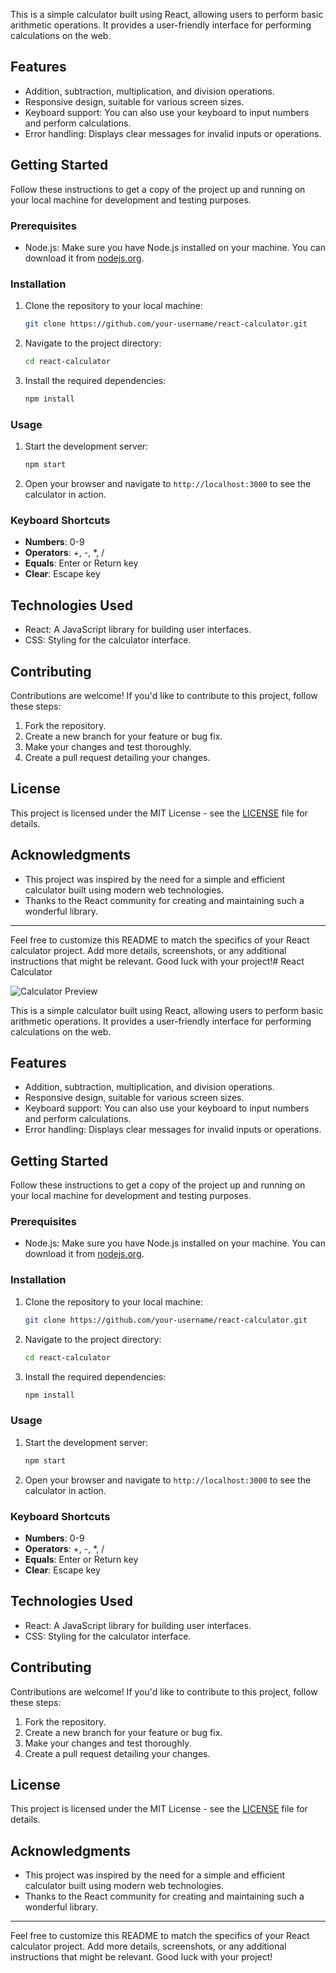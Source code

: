 This is a simple calculator built using React, allowing users to perform basic arithmetic operations. It provides a user-friendly interface for performing calculations on the web.

## Features

- Addition, subtraction, multiplication, and division operations.
- Responsive design, suitable for various screen sizes.
- Keyboard support: You can also use your keyboard to input numbers and perform calculations.
- Error handling: Displays clear messages for invalid inputs or operations.

## Getting Started

Follow these instructions to get a copy of the project up and running on your local machine for development and testing purposes.

### Prerequisites

- Node.js: Make sure you have Node.js installed on your machine. You can download it from [nodejs.org](https://nodejs.org/).

### Installation

1. Clone the repository to your local machine:

   ```bash
   git clone https://github.com/your-username/react-calculator.git
   ```

2. Navigate to the project directory:

   ```bash
   cd react-calculator
   ```

3. Install the required dependencies:

   ```bash
   npm install
   ```

### Usage

1. Start the development server:

   ```bash
   npm start
   ```

2. Open your browser and navigate to `http://localhost:3000` to see the calculator in action.

### Keyboard Shortcuts

- **Numbers**: 0-9
- **Operators**: +, -, *, /
- **Equals**: Enter or Return key
- **Clear**: Escape key

## Technologies Used

- React: A JavaScript library for building user interfaces.
- CSS: Styling for the calculator interface.

## Contributing

Contributions are welcome! If you'd like to contribute to this project, follow these steps:

1. Fork the repository.
2. Create a new branch for your feature or bug fix.
3. Make your changes and test thoroughly.
4. Create a pull request detailing your changes.

## License

This project is licensed under the MIT License - see the [LICENSE](LICENSE) file for details.

## Acknowledgments

- This project was inspired by the need for a simple and efficient calculator built using modern web technologies.
- Thanks to the React community for creating and maintaining such a wonderful library.

---

Feel free to customize this README to match the specifics of your React calculator project. Add more details, screenshots, or any additional instructions that might be relevant. Good luck with your project!# React Calculator

![Calculator Preview](calculator-preview.png)

This is a simple calculator built using React, allowing users to perform basic arithmetic operations. It provides a user-friendly interface for performing calculations on the web.

## Features

- Addition, subtraction, multiplication, and division operations.
- Responsive design, suitable for various screen sizes.
- Keyboard support: You can also use your keyboard to input numbers and perform calculations.
- Error handling: Displays clear messages for invalid inputs or operations.

## Getting Started

Follow these instructions to get a copy of the project up and running on your local machine for development and testing purposes.

### Prerequisites

- Node.js: Make sure you have Node.js installed on your machine. You can download it from [nodejs.org](https://nodejs.org/).

### Installation

1. Clone the repository to your local machine:

   ```bash
   git clone https://github.com/your-username/react-calculator.git
   ```

2. Navigate to the project directory:

   ```bash
   cd react-calculator
   ```

3. Install the required dependencies:

   ```bash
   npm install
   ```

### Usage

1. Start the development server:

   ```bash
   npm start
   ```

2. Open your browser and navigate to `http://localhost:3000` to see the calculator in action.

### Keyboard Shortcuts

- **Numbers**: 0-9
- **Operators**: +, -, *, /
- **Equals**: Enter or Return key
- **Clear**: Escape key

## Technologies Used

- React: A JavaScript library for building user interfaces.
- CSS: Styling for the calculator interface.

## Contributing

Contributions are welcome! If you'd like to contribute to this project, follow these steps:

1. Fork the repository.
2. Create a new branch for your feature or bug fix.
3. Make your changes and test thoroughly.
4. Create a pull request detailing your changes.

## License

This project is licensed under the MIT License - see the [LICENSE](LICENSE) file for details.

## Acknowledgments

- This project was inspired by the need for a simple and efficient calculator built using modern web technologies.
- Thanks to the React community for creating and maintaining such a wonderful library.

---

Feel free to customize this README to match the specifics of your React calculator project. Add more details, screenshots, or any additional instructions that might be relevant. Good luck with your project!
